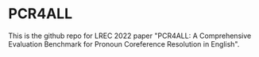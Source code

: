 # PCR4ALL
This is the github repo for LREC 2022 paper "PCR4ALL: A Comprehensive Evaluation Benchmark for Pronoun Coreference Resolution in English".
